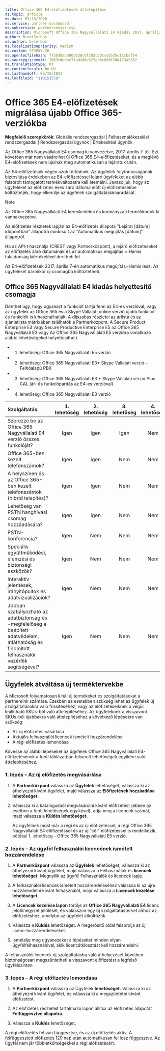```yaml
---
title: Office 365 E4-előfizetések áttelepítése
ms.topic: article
ms.date: 05/18/2020
ms.service: partner-dashboard
ms.subservice: partnercenter-csp
description: Microsoft Office 365 Nagyvállalati E4 kiadás 2017. április 7-től ki vanvezetve. Megtudhatja, hogyan miheti át az ügyfél-előfizetéseket az Office 365 újabb verzióiba.
author: BrentSerbus
ms.author: brserbus
ms.localizationpriority: medium
ms.custom: SEOMAY.20
ms.openlocfilehash: f738ddace805838cdf202c23cca8535c11cbdf54
ms.sourcegitcommit: 7063fdddee77ad2d8e627ab3c806f76d173ab652
ms.translationtype: MT
ms.contentlocale: hu-HU
ms.lasthandoff: 05/19/2021
ms.locfileid: "110151559"
---
```

# <a name="migrate-office-365-e4-subscriptions-to-newer-office-365-versions"></a>Office 365 E4-előfizetések migrálása újabb Office 365-verziókba

**Megfelelő szerepkörök:** Globális rendszergazdai | Felhasználókezelési rendszergazdai | Rendszergazdai ügynök | Értékesítési ügynök

Az Office 365 Nagyvállalati E4 csomag ki vanvezetve, 2017. április 7-től. Ezt követően már nem vásárolhat új Office 365 E4-előfizetéseket, és a meglévő E4-előfizetések nem újulnak meg automatikusan a lejáratuk után.

Az E4-előfizetések végén azok törlődnek. Az ügyfelek folytonosságának biztosítása érdekében az E4-előfizetéssel lejáró ügyfeleket az alább felsorolt támogatott termékváltozatra kell átemálni. Javasoljuk, hogy az ügyfeleket az előfizetés éves záró dátuma előtt új előfizetésekbe költöztetjék, hogy elkerülje az ügyfelek szolgáltatáskimaradását. 

> [!NOTE]  
> Az Office 365 Nagyvállalati E4 kereskedelmi és kormányzati termékkódok ki vannakvezetve.
 
Az előfizetés részletek lapján az E4-előfizetés állapota "Lejárat [dátum] időpontban" állapotra módosult az "Automatikus megújítás [dátum]" állapotról. 

Ha az API-t használja (CREST vagy Partnerközpont), a lejáró előfizetéseket az előfizetés záró dátumának és az automatikus megújítás = Hamis tulajdonság kiértékelével derítheti fel. 

Az E4-előfizetések 2017. április 7-én automatikus megújítás=Hamis lesz. Az ügyfeleket bármikor új csomagba költöztetheti. 

## <a name="office-365-enterprise-e4-edition-replacement-plans"></a>Office 365 Nagyvállalati E4 kiadás helyettesítő csomagja

Dönthet úgy, hogy ugyanazt a funkciót tartja fenn az E4-es verzióval, vagy az ügyfelek az Office 365 és a Skype Vállalati online verzió újabb funkcióit és funkcióit is kihasználhatják. A díjszabás részletei az árlista és az ajánlatlista mátrixában találhatók a Partnerközpont. A Secure Product Enterprise E3 vagy Secure Productive Enterprise E5 az Office 365 Nagyvállalati E3 vagy Az Office 365 Nagyvállalati E5 verzióra vonatkozó alábbi lehetőségeket helyettesítheti.

- 1. lehetőség: Office 365 Nagyvállalati E5 verzió

- 2. lehetőség: Office 365 Nagyvállalati E3+ Skype Vállalati verzió – Felhőalapú PBX

- 3. lehetőség: Office 365 Nagyvállalati E3 + Skype Vállalati verzió Plus CAL (ár- és funkcióparitás az E4-es verzióval)

- 4. lehetőség: Office 365 Nagyvállalati E3 verzió


| Szolgáltatás | 1\. lehetőség | 2\. lehetőség | 3. lehetőség | 4. lehetőség |
| :---    | :------: |   :---:  |   :---:  |   :---:  |
| Szerezze be az Office 365 Nagyvállalati E4 verzió összes funkcióját? | Igen | Igen | Igen | Nem |
| Office 365-ben kezelt telefonszámok? | Igen | Igen | Nem | Nem |
| A helyszínen és az Office 365-ben kezelt telefonszámok (hibrid telepítés)? | Igen | Igen | Nem | Nem |
| Lehetőség van PSTN hanghívási csomag hozzáadására? | Igen | Igen | Nem | Nem |
| PSTN-konferencia? | Igen | Nem | Nem | Nem |
| Speciális együttműködési, elemzési és biztonsági eszközök? | Igen | Nem | Nem | Nem |
| Interaktív jelentések, irányítópultok és adatvizualizációk? | Igen | Nem | Nem | Nem | 
| Jobban szabályozható az adatbiztonság és -megfelelőség a beépített adatvédelem, átláthatóság és finomított felhasználói vezérlők segítségével? | Igen | Nem | Nem | Nem | 

## <a name="transition-customers-to-new-product-plans"></a>Ügyfelek átváltása új terméktervekbe

A Microsoft folyamatosan kínál új termékeket és szolgáltatásokat a partnereink számára. Ezekben az esetekben szükség lehet az ügyfelek új szolgáltatásokra való frissítéséhez, vagy az előfizetéseiknek a végül leállítható SKUs-ból való áttelepítéséhez. Az ügyfeleknek a visszavont SKUs-ból újabbakra való áttelepítéséhez a következő lépésekre van szükség:

-   Az új előfizetés vásárlása
-   Aktuális felhasználói licencek ismételt hozzárendelése
-   A régi előfizetés lemondása

Kövesse az alábbi lépéseket az ügyfelek Office 365 Nagyvállalati E4-előfizetésének a fenti táblázatban felsorolt lehetőségek egyikére való áttelepítéséhez.

### <a name="step-1---purchase-the-new-subscription"></a>1. lépés – Az új előfizetés megvásárlása

1. A **Partnerközpont** válassza az **Ügyfelek** lehetőséget, válassza ki az áthelyezni kívánt ügyfelet, majd válassza az **Előfizetések hozzáadása lehetőséget.**

2. Válassza ki a katalógusból megvásárolni kívánt előfizetést (ebben az esetben a fenti lehetőségek egyikével), adja meg a licencek számát, majd válassza a **Küldés lehetőséget.**

   Az ügyfélnek most már a régi és az új előfizetéssel, a régi Office 365 Nagyvállalati E4 előfizetéssel és az új "cél" előfizetéssel is rendelkezik, például 1. lehetőség – Office 365 Nagyvállalati E5 verzió.

### <a name="step-2---reassign-the-customers-users-licenses"></a>2. lépés – Az ügyfél felhasználói licencének ismételt hozzárendelése

1. A **Partnerközpont** válassza az **Ügyfelek** lehetőséget, válassza ki az áthelyezni kívánt ügyfelet, majd válassza a Felhasználók és **licencek lehetőséget.** Megnyílik az ügyfél Felhasználók és licencek lapja.

2. A felhasználói licencek ismételt hozzárendeléséhez válassza ki az újra hozzárendelni kívánt felhasználót, majd válassza a **Licencek kezelése lehetőséget.**

3. A **Licencek kezelése lapon** törölje az **Office 365 Nagyvállalati E4** licenc jelölőnégyzet jelölését, és válasszon egy új szolgáltatástervet ahhoz az előfizetéshez, amelybe az ügyfelet átköltöztik.

4. Válassza a **Küldés** lehetőséget. A megerősítő oldal felsorolja az új licenc-hozzárendeléseket.

5. Ismételje meg ugyanezeket a lépéseket minden olyan ügyfélfelhasználóval, akik licencátkiosztást kell hozzárendelni.

A felhasználói licencek új szolgáltatásba való áthelyezését követően biztonságosan megszüntetheti a visszavont előfizetést a legfelső ügyfélszinten.

### <a name="step-3---cancel-the-old-subscription"></a>3. lépés – A régi előfizetés lemondása

1. A **Partnerközpont** válassza az Ügyfelek **lehetőséget.** Válassza ki az áthelyezni kívánt ügyfelet, és válassza ki a megszüntetni kívánt előfizetést.

2. Az előfizetés részleteit tartalmazó lapon állítsa az előfizetés állapotát **Felfüggesztve állapotra.**

3. Válassza a **Küldés** lehetőséget.

A régi előfizetés fel van függesztve, és az új előfizetés aktív. A felfüggesztett előfizetés 120 nap után automatikusan fel lesz függesztve. Az ügyfél nem jár többletköltségekkel a régi előfizetésért.



 



